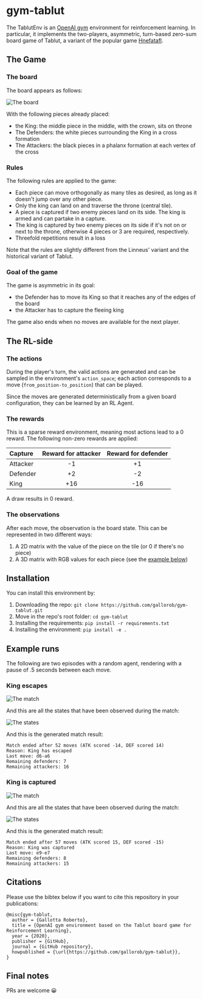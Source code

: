 # gym-tablut

The TablutEnv is an [OpenAI gym](https://gym.openai.com/) environment for reinforcement learning. In particular, it
implements the two-players, asymmetric, turn-based zero-sum board game of Tablut, a variant of the popular
game [Hnefatafl](https://en.wikipedia.org/wiki/Tafl_games).

## The Game
### The board
The board appears as follows:

![The board](gym_tablut/docs/board.png?raw=True)

With the following pieces already placed:
* the King: the middle piece in the middle, with the crown, sits on throne
* The Defenders: the white pieces surrounding the King in a cross formation
* The Attackers: the black pieces in a phalanx formation at each vertex of the cross

### Rules
The following rules are applied to the game:
- Each piece can move orthogonally as many tiles as desired, as long as it doesn't jump over any other piece.
- Only the king can land on and traverse the throne (central tile).
- A piece is captured if two enemy pieces land on its side. The king is armed and can partake in a capture.
- The king is captured by two enemy pieces on its side if it's not on or next to the throne, otherwise 4 pieces or 3 are
required, respectively.
- Threefold repetitions result in a loss

Note that the rules are slightly different from the Linneus' variant and the historical variant of Tablut.

### Goal of the game
The game is asymmetric in its goal:
- the Defender has to move its King so that it reaches any of the edges of the board
- the Attacker has to capture the fleeing king

The game also ends when no moves are available for the next player.

## The RL-side
### The actions
During the player's turn, the valid actions are generated and can be sampled in the environment's `action_space`; each action
corresponds to a move (`from_position-to_position`) that can be played.

Since the moves are generated deterministically from a given board configuration, they can be learned by an RL Agent.

### The rewards
This is a sparse reward environment, meaning most actions lead to a 0 reward. The following non-zero rewards are applied:

| Capture  | Reward for attacker | Reward for defender |
|:---------|:-------------------:|:-------------------:|
| Attacker | -1                  | +1                  |
| Defender | +2                  | -2                  |
| King     | +16                 | -16                 |

A draw results in 0 reward.

### The observations
After each move, the observation is the board state. This can be represented in two different ways:
1. A 2D matrix with the value of the piece on the tile (or 0 if there's no piece)
2. A 3D matrix with RGB values for each piece (see the [example below](https://github.com/gallorob/gym-tablut#example-runs))

## Installation
You can install this environment by:
1. Downloading the repo: `git clone https://github.com/gallorob/gym-tablut.git`
2. Move in the repo's root folder: `cd gym-tablut`
3. Installing the requirements: `pip install -r requirements.txt`
4. Installing the environment: `pip install -e .`

## Example runs
The following are two episodes with a random agent, rendering with a pause of .5 seconds between each move.

### King escapes

![The match](gym_tablut/docs/ep_2.gif?raw=True)

And this are all the states that have been observed during the match:

![The states](gym_tablut/docs/ep_2.png?raw=True)

And this is the generated match result:
```
Match ended after 52 moves (ATK scored -14, DEF scored 14)
Reason: King has escaped
Last move: d6-a6
Remaining defenders: 7
Remaining attackers: 16
```

### King is captured

![The match](gym_tablut/docs/ep_4.gif?raw=True)

And this are all the states that have been observed during the match:

![The states](gym_tablut/docs/ep_4.png?raw=True)

And this is the generated match result:
```
Match ended after 57 moves (ATK scored 15, DEF scored -15)
Reason: King was captured
Last move: e9-e7
Remaining defenders: 8
Remaining attackers: 15
```

## Citations
Please use the bibtex below if you want to cite this repository in your publications:
```
@misc{gym-tablut,
  author = {Gallotta Roberto},
  title = {OpenAI gym environment based on the Tablut board game for Reinforcement Learning},
  year = {2020},
  publisher = {GitHub},
  journal = {GitHub repository},
  howpublished = {\url{https://github.com/gallorob/gym-tablut}},
}
```

## Final notes
PRs are welcome 😀
